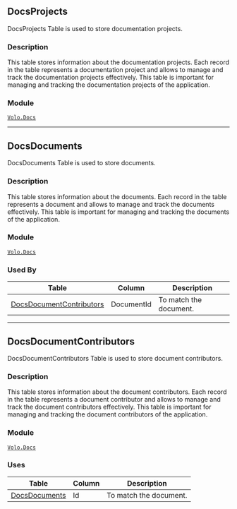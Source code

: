 ## DocsProjects

DocsProjects Table is used to store documentation projects.

### Description

This table stores information about the documentation projects. Each record in the table represents a documentation project and allows to manage and track the documentation projects effectively. This table is important for managing and tracking the documentation projects of the application.

### Module

[`Volo.Docs`](../Docs.md)

---

## DocsDocuments

DocsDocuments Table is used to store documents.

### Description

This table stores information about the documents. Each record in the table represents a document and allows to manage and track the documents effectively. This table is important for managing and tracking the documents of the application.

### Module

[`Volo.Docs`](../Docs.md)

### Used By

| Table | Column | Description |
| --- | --- | --- |
| [DocsDocumentContributors](#docsdocumentcontributors) | DocumentId | To match the document. |

---

## DocsDocumentContributors

DocsDocumentContributors Table is used to store document contributors.

### Description

This table stores information about the document contributors. Each record in the table represents a document contributor and allows to manage and track the document contributors effectively. This table is important for managing and tracking the document contributors of the application.

### Module

[`Volo.Docs`](../Docs.md)

### Uses

| Table | Column | Description |
| --- | --- | --- |
| [DocsDocuments](#docsdocuments) | Id | To match the document. |